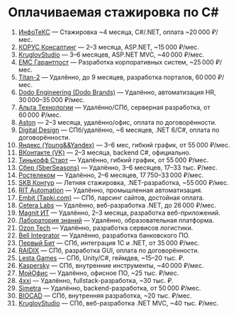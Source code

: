 # Оплачиваемая стажировка по C# 

1. [ИнфоТеКС](https://infotecs.ru/careers/internships/) — Стажировка ~4 месяца, C#/.NET, оплата ~20 000 ₽/мес.
2. [КОРУС Консалтинг](https://www.korusconsulting.ru/careers/internship/) — 2–3 месяца, ASP.NET, ~15 000 ₽/мес.
3. [KruglovStudio](https://kruglovstudio.ru/career) — 3–6 месяцев, ASP.NET MVC, ~40 000 ₽/мес.
4. [ЕМС Гарантпост](https://garantpost.ru/career) — Разработка корпоративных систем, ~25 000 ₽/мес.
5. [Titan-2](https://titan2.ru/careers/students/) — Удалённо, до 9 месяцев, разработка порталов, 60 000 ₽/мес.
6. [Dodo Engineering (Dodo Brands)](https://dodobrands.io/careers/internship/) — Удалённо, автоматизация HR, 30 000–35 000 ₽/мес.
7. [Альта Технологии](https://alta-tech.ru/career/) — Удалённо/СПб, серверная разработка, от 60 000 ₽/мес.
8. [Aston](https://astondevs.ru/career/internship/) — 2–3 месяца, удалённо/офис, оплата по договорённости.
9. [Digital Design](https://www.digdes.ru/internship/) — СПб/удалённо, ~6 месяцев, .NET 6/C#, оплата по договорённости.
10. [Яндекс (Young&&Yandex)](https://yandex.ru/yaintern/) — 3–6 мес, гибкий график, от 55 000 ₽/мес.
11. [ВКонтакте (VK)](https://team.vk.company/vk-internship) — 2–3 месяца, backend C#, официально.
12. [Тинькофф Старт](https://fintech.tinkoff.ru/start/) — Удалённо, гибкий график, от 55 000 ₽/мес.
13. [Сбер (SberSeasons)](https://sbergraduate.ru/sberseasons) — Удалённо, 3–6 месяцев, 17–33 тыс. ₽/мес.
14. [Ростелеком](https://msk.rt.ru/career/student/) — Удалённо, 2–6 месяцев, 17 750–33 000 ₽/мес.
15. [SKB Контур](https://kontur.ru/education/intern) — Летняя стажировка, .NET-разработка, ~55 000 ₽/мес.
16. [RIT Automation](https://rit-it.ru/careers/internship) — Удалённо, промышленная автоматизация.
17. [Embit (Tapki.com)](https://embit.ru/internships) — СПб, парсинг сайтов, достойная оплата.
18. [Cetera Labs](https://ceteralabs.com/career) — Удалённо, веб-разработка .NET, до 26 000 ₽/мес.
19. [Magnit ИТ](https://job.magnit.com/trainee) — Удалённо, 2–3 месяца, разработка веб-приложений.
20. [Лаборатория знаний](https://znanierussia.ru/career) — Удалённо, образовательная платформа.
21. [Ozon Tech](https://job.ozon.ru/internships/) — Удалённо, разработка сервисов логистики.
22. [Bell Integrator](https://bellintegrator.ru/career/) — Удалённо, разработка банковского ПО.
23. [Первый Бит](https://1cbit.ru/vacancy/internship/) — СПб, интеграция 1С и .NET, от 35 000 ₽/мес.
24. [RAIDIX](https://www.raidix.ru/company/career/) — СПб, разработка GUI, оплата по договорённости.
25. [Lesta Games](https://lesta.ru/jobs/internship) — СПб, Unity/C#, геймдев, ~15–20 тыс. ₽.
26. [Kaspersky](https://careers.kaspersky.ru/students/) — СПб, внутренние инструменты, ~40 000 ₽/мес.
27. [МойОфис](https://myoffice.ru/career/students/) — Удалённо, офисное ПО, ~25 тыс. ₽/мес.
28. [4xxi](https://4xxi.com/career) — Удалённо, fullstack-разработка, ~30 тыс. ₽.
29. [Simetra](https://simetra.ru/career/) — Удалённо, backend-разработка, от 50 000 ₽/мес.
30. [BIOCAD](https://biocad.ru/career) — СПб, внутренняя разработка, ~20 тыс. ₽/мес.
31. [KruglovStudio](https://kruglovstudio.com/careers) — СПб, веб-разработка .NET MVC, ~40 тыс. ₽/мес.

